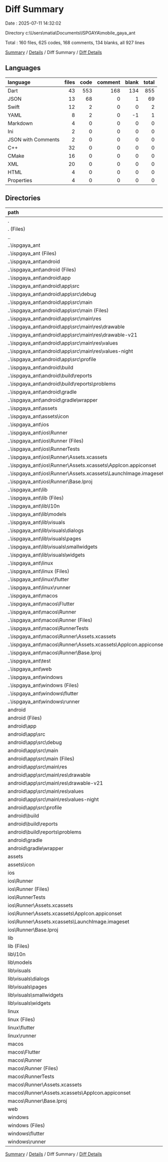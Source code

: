 # Diff Summary

Date : 2025-07-11 14:32:02

Directory c:\\Users\\matia\\Documents\\ISPGAYA\\mobile_gaya_ant

Total : 160 files,  625 codes, 168 comments, 134 blanks, all 927 lines

[Summary](results.md) / [Details](details.md) / Diff Summary / [Diff Details](diff-details.md)

## Languages
| language | files | code | comment | blank | total |
| :--- | ---: | ---: | ---: | ---: | ---: |
| Dart | 43 | 553 | 168 | 134 | 855 |
| JSON | 13 | 68 | 0 | 1 | 69 |
| Swift | 12 | 2 | 0 | 0 | 2 |
| YAML | 8 | 2 | 0 | -1 | 1 |
| Markdown | 4 | 0 | 0 | 0 | 0 |
| Ini | 2 | 0 | 0 | 0 | 0 |
| JSON with Comments | 2 | 0 | 0 | 0 | 0 |
| C++ | 32 | 0 | 0 | 0 | 0 |
| CMake | 16 | 0 | 0 | 0 | 0 |
| XML | 20 | 0 | 0 | 0 | 0 |
| HTML | 4 | 0 | 0 | 0 | 0 |
| Properties | 4 | 0 | 0 | 0 | 0 |

## Directories
| path | files | code | comment | blank | total |
| :--- | ---: | ---: | ---: | ---: | ---: |
| . | 160 | 625 | 168 | 134 | 927 |
| . (Files) | 6 | 70 | 68 | 28 | 166 |
| .. | 78 | -3,588 | -480 | -744 | -4,812 |
| ..\\ispgaya_ant | 78 | -3,588 | -480 | -744 | -4,812 |
| ..\\ispgaya_ant (Files) | 6 | -68 | -68 | -29 | -165 |
| ..\\ispgaya_ant\\android | 10 | -628 | -53 | -127 | -808 |
| ..\\ispgaya_ant\\android (Files) | 1 | -3 | 0 | -1 | -4 |
| ..\\ispgaya_ant\\android\\app | 7 | -72 | -51 | -11 | -134 |
| ..\\ispgaya_ant\\android\\app\\src | 7 | -72 | -51 | -11 | -134 |
| ..\\ispgaya_ant\\android\\app\\src\\debug | 1 | -3 | -4 | -1 | -8 |
| ..\\ispgaya_ant\\android\\app\\src\\main | 5 | -66 | -43 | -9 | -118 |
| ..\\ispgaya_ant\\android\\app\\src\\main (Files) | 1 | -40 | -11 | -3 | -54 |
| ..\\ispgaya_ant\\android\\app\\src\\main\\res | 4 | -26 | -32 | -6 | -64 |
| ..\\ispgaya_ant\\android\\app\\src\\main\\res\\drawable | 1 | -4 | -7 | -2 | -13 |
| ..\\ispgaya_ant\\android\\app\\src\\main\\res\\drawable-v21 | 1 | -4 | -7 | -2 | -13 |
| ..\\ispgaya_ant\\android\\app\\src\\main\\res\\values | 1 | -9 | -9 | -1 | -19 |
| ..\\ispgaya_ant\\android\\app\\src\\main\\res\\values-night | 1 | -9 | -9 | -1 | -19 |
| ..\\ispgaya_ant\\android\\app\\src\\profile | 1 | -3 | -4 | -1 | -8 |
| ..\\ispgaya_ant\\android\\build | 1 | -548 | -2 | -114 | -664 |
| ..\\ispgaya_ant\\android\\build\\reports | 1 | -548 | -2 | -114 | -664 |
| ..\\ispgaya_ant\\android\\build\\reports\\problems | 1 | -548 | -2 | -114 | -664 |
| ..\\ispgaya_ant\\android\\gradle | 1 | -5 | 0 | -1 | -6 |
| ..\\ispgaya_ant\\android\\gradle\\wrapper | 1 | -5 | 0 | -1 | -6 |
| ..\\ispgaya_ant\\assets | 1 | -2 | 0 | -1 | -3 |
| ..\\ispgaya_ant\\assets\\icon | 1 | -2 | 0 | -1 | -3 |
| ..\\ispgaya_ant\\ios | 8 | -108 | -4 | -12 | -124 |
| ..\\ispgaya_ant\\ios\\Runner | 7 | -101 | -2 | -8 | -111 |
| ..\\ispgaya_ant\\ios\\Runner (Files) | 2 | -13 | 0 | -3 | -16 |
| ..\\ispgaya_ant\\ios\\RunnerTests | 1 | -7 | -2 | -4 | -13 |
| ..\\ispgaya_ant\\ios\\Runner\\Assets.xcassets | 3 | -27 | 0 | -3 | -30 |
| ..\\ispgaya_ant\\ios\\Runner\\Assets.xcassets\\AppIcon.appiconset | 1 | -1 | 0 | 0 | -1 |
| ..\\ispgaya_ant\\ios\\Runner\\Assets.xcassets\\LaunchImage.imageset | 2 | -26 | 0 | -3 | -29 |
| ..\\ispgaya_ant\\ios\\Runner\\Base.lproj | 2 | -61 | -2 | -2 | -65 |
| ..\\ispgaya_ant\\lib | 21 | -1,265 | -194 | -265 | -1,724 |
| ..\\ispgaya_ant\\lib (Files) | 1 | -48 | -1 | -5 | -54 |
| ..\\ispgaya_ant\\lib\\l10n | 6 | -274 | -174 | -102 | -550 |
| ..\\ispgaya_ant\\lib\\models | 2 | -11 | 0 | -7 | -18 |
| ..\\ispgaya_ant\\lib\\visuals | 12 | -932 | -19 | -151 | -1,102 |
| ..\\ispgaya_ant\\lib\\visuals\\dialogs | 2 | -51 | 0 | -10 | -61 |
| ..\\ispgaya_ant\\lib\\visuals\\pages | 2 | -243 | -7 | -37 | -287 |
| ..\\ispgaya_ant\\lib\\visuals\\smallwidgets | 5 | -376 | -4 | -65 | -445 |
| ..\\ispgaya_ant\\lib\\visuals\\widgets | 3 | -262 | -8 | -39 | -309 |
| ..\\ispgaya_ant\\linux | 9 | -325 | -37 | -92 | -454 |
| ..\\ispgaya_ant\\linux (Files) | 1 | -104 | 0 | -25 | -129 |
| ..\\ispgaya_ant\\linux\\flutter | 4 | -105 | -9 | -27 | -141 |
| ..\\ispgaya_ant\\linux\\runner | 4 | -116 | -28 | -40 | -184 |
| ..\\ispgaya_ant\\macos | 6 | -445 | -5 | -17 | -467 |
| ..\\ispgaya_ant\\macos\\Flutter | 1 | -4 | -3 | -4 | -11 |
| ..\\ispgaya_ant\\macos\\Runner | 4 | -434 | 0 | -9 | -443 |
| ..\\ispgaya_ant\\macos\\Runner (Files) | 2 | -23 | 0 | -7 | -30 |
| ..\\ispgaya_ant\\macos\\RunnerTests | 1 | -7 | -2 | -4 | -13 |
| ..\\ispgaya_ant\\macos\\Runner\\Assets.xcassets | 1 | -68 | 0 | -1 | -69 |
| ..\\ispgaya_ant\\macos\\Runner\\Assets.xcassets\\AppIcon.appiconset | 1 | -68 | 0 | -1 | -69 |
| ..\\ispgaya_ant\\macos\\Runner\\Base.lproj | 1 | -343 | 0 | -1 | -344 |
| ..\\ispgaya_ant\\test | 1 | -14 | -10 | -7 | -31 |
| ..\\ispgaya_ant\\web | 2 | -54 | -15 | -6 | -75 |
| ..\\ispgaya_ant\\windows | 14 | -679 | -94 | -188 | -961 |
| ..\\ispgaya_ant\\windows (Files) | 1 | -89 | 0 | -20 | -109 |
| ..\\ispgaya_ant\\windows\\flutter | 4 | -128 | -9 | -29 | -166 |
| ..\\ispgaya_ant\\windows\\runner | 9 | -462 | -85 | -139 | -686 |
| android | 10 | 628 | 53 | 127 | 808 |
| android (Files) | 1 | 3 | 0 | 1 | 4 |
| android\\app | 7 | 72 | 51 | 11 | 134 |
| android\\app\\src | 7 | 72 | 51 | 11 | 134 |
| android\\app\\src\\debug | 1 | 3 | 4 | 1 | 8 |
| android\\app\\src\\main | 5 | 66 | 43 | 9 | 118 |
| android\\app\\src\\main (Files) | 1 | 40 | 11 | 3 | 54 |
| android\\app\\src\\main\\res | 4 | 26 | 32 | 6 | 64 |
| android\\app\\src\\main\\res\\drawable | 1 | 4 | 7 | 2 | 13 |
| android\\app\\src\\main\\res\\drawable-v21 | 1 | 4 | 7 | 2 | 13 |
| android\\app\\src\\main\\res\\values | 1 | 9 | 9 | 1 | 19 |
| android\\app\\src\\main\\res\\values-night | 1 | 9 | 9 | 1 | 19 |
| android\\app\\src\\profile | 1 | 3 | 4 | 1 | 8 |
| android\\build | 1 | 548 | 2 | 114 | 664 |
| android\\build\\reports | 1 | 548 | 2 | 114 | 664 |
| android\\build\\reports\\problems | 1 | 548 | 2 | 114 | 664 |
| android\\gradle | 1 | 5 | 0 | 1 | 6 |
| android\\gradle\\wrapper | 1 | 5 | 0 | 1 | 6 |
| assets | 1 | 2 | 0 | 1 | 3 |
| assets\\icon | 1 | 2 | 0 | 1 | 3 |
| ios | 8 | 108 | 4 | 12 | 124 |
| ios\\Runner | 7 | 101 | 2 | 8 | 111 |
| ios\\Runner (Files) | 2 | 13 | 0 | 3 | 16 |
| ios\\RunnerTests | 1 | 7 | 2 | 4 | 13 |
| ios\\Runner\\Assets.xcassets | 3 | 27 | 0 | 3 | 30 |
| ios\\Runner\\Assets.xcassets\\AppIcon.appiconset | 1 | 1 | 0 | 0 | 1 |
| ios\\Runner\\Assets.xcassets\\LaunchImage.imageset | 2 | 26 | 0 | 3 | 29 |
| ios\\Runner\\Base.lproj | 2 | 61 | 2 | 2 | 65 |
| lib | 26 | 1,900 | 372 | 407 | 2,679 |
| lib (Files) | 1 | 47 | 2 | 5 | 54 |
| lib\\l10n | 8 | 507 | 225 | 180 | 912 |
| lib\\models | 3 | 134 | 28 | 44 | 206 |
| lib\\visuals | 14 | 1,212 | 117 | 178 | 1,507 |
| lib\\visuals\\dialogs | 4 | 166 | 15 | 32 | 213 |
| lib\\visuals\\pages | 2 | 300 | 29 | 38 | 367 |
| lib\\visuals\\smallwidgets | 6 | 556 | 62 | 86 | 704 |
| lib\\visuals\\widgets | 2 | 190 | 11 | 22 | 223 |
| linux | 9 | 325 | 37 | 92 | 454 |
| linux (Files) | 1 | 104 | 0 | 25 | 129 |
| linux\\flutter | 4 | 105 | 9 | 27 | 141 |
| linux\\runner | 4 | 116 | 28 | 40 | 184 |
| macos | 6 | 447 | 5 | 17 | 469 |
| macos\\Flutter | 1 | 6 | 3 | 4 | 13 |
| macos\\Runner | 4 | 434 | 0 | 9 | 443 |
| macos\\Runner (Files) | 2 | 23 | 0 | 7 | 30 |
| macos\\RunnerTests | 1 | 7 | 2 | 4 | 13 |
| macos\\Runner\\Assets.xcassets | 1 | 68 | 0 | 1 | 69 |
| macos\\Runner\\Assets.xcassets\\AppIcon.appiconset | 1 | 68 | 0 | 1 | 69 |
| macos\\Runner\\Base.lproj | 1 | 343 | 0 | 1 | 344 |
| web | 2 | 54 | 15 | 6 | 75 |
| windows | 14 | 679 | 94 | 188 | 961 |
| windows (Files) | 1 | 89 | 0 | 20 | 109 |
| windows\\flutter | 4 | 128 | 9 | 29 | 166 |
| windows\\runner | 9 | 462 | 85 | 139 | 686 |

[Summary](results.md) / [Details](details.md) / Diff Summary / [Diff Details](diff-details.md)